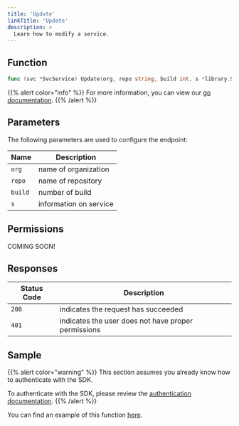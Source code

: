 ```yaml
---
title: 'Update'
linkTitle: 'Update'
description: >
  Learn how to modify a service.
---
```


## Function

```go
func (svc *SvcService) Update(org, repo string, build int, s *library.Service) (*library.Service, *Response, error)
```

{{% alert color="info" %}}
For more information, you can view our [go documentation](https://godoc.org/github.com/go-vela/sdk-go/vela#SvcService.Update).
{{% /alert %}}

## Parameters

The following parameters are used to configure the endpoint:

| Name    | Description            |
| ------- | ---------------------- |
| `org`   | name of organization   |
| `repo`  | name of repository     |
| `build` | number of build        |
| `s`     | information on service |

## Permissions

COMING SOON!

## Responses

| Status Code | Description                                         |
| ----------- | --------------------------------------------------- |
| `200`       | indicates the request has succeeded                 |
| `401`       | indicates the user does not have proper permissions |

## Sample

{{% alert color="warning" %}}
This section assumes you already know how to authenticate with the SDK.

To authenticate with the SDK, please review the [authentication documentation](/docs/sdk/go/authentication/).
{{% /alert %}}

You can find an example of this function [here](https://godoc.org/github.com/go-vela/sdk-go/vela#example-SvcService-Update).
